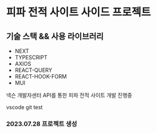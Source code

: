 # 피파 전적 사이트 사이드 프로젝트

## 기술 스택 && 사용 라이브러리

* NEXT
* TYPESCRIPT
* AXIOS
* REACT-QUERY
* REACT-HOOK-FORM
* MUI

넥슨 개발자센터 API를 통한 피파 전적 사이트 개발 진행중

vscode git test

### 2023.07.28 프로젝트 생성
